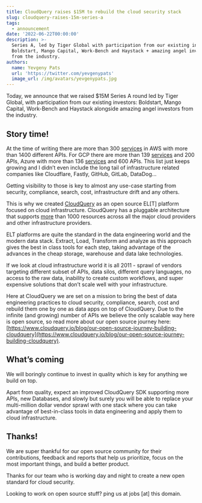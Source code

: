 ```yaml
---
title: CloudQuery raises $15M to rebuild the cloud security stack
slug: cloudquery-raises-15m-series-a
tags:
  - announcement
date: '2022-06-22T00:00:00'
description: >-
  Series A, led by Tiger Global with participation from our existing investors:
  Boldstart, Mango Capital, Work-Bench and Haystack + amazing angel investors
  from the industry.
authors:
  name: Yevgeny Pats
  url: 'https://twitter.com/yevgenypats'
  image_url: /img/avatars/yevgenypats.jpg
---
```


Today, we announce that we raised $15M Series A round led by Tiger Global, with participation from our existing investors: Boldstart, Mango Capital, Work-Bench and Haystack alongside amazing angel investors from the industry.

## Story time!

At the time of writing there are more than 300 [services](https://github.com/aws/aws-sdk-go-v2/tree/main/service) in AWS with more than 1400 different APIs. For GCP there are more than 139 [services](https://github.com/googleapis/google-cloud-go) and 200 APIs, Azure with more than 136 [services](https://github.com/Azure/azure-sdk-for-go/tree/main/services) and 600 APIs. This list just keeps growing and I didn’t even include the long tail of infrastructure related companies like Cloudflare, Fastly, GitHub, GitLab, DataDog…

Getting visibility to those is key to almost any use-case starting from security, compliance, search, cost, infrastructure drift and any others.

This is why we created [CloudQuery](https://github.com/cloudquery/cloudquery) as an open source EL[T] platform focused on cloud infrastructure. CloudQuery has a pluggable architecture that supports [more](https://hub.cloudquery.io/) than 1000 resources across all the major cloud providers and other infrastructure providers.

ELT platforms are quite the standard in the data engineering world and the modern data stack. Extract, Load, Transform and analyze as this approach gives the best in class tools for each step, taking advantage of the advances in the cheap storage, warehouse and data lake technologies.

If we look at cloud infrastructure world it is all 2011 - sprawl of vendors targeting different subset of APIs, data silos, different query languages, no access to the raw data, inability to create custom workflows, and super expensive solutions that don’t scale well with your infrastructure.

Here at CloudQuery we are set on a mission to bring the best of data engineering practices to cloud security, compliance, search, cost and rebuild them one by one as data apps on top of CloudQuery. Due to the infinite (and growing) number of APIs we believe the only scalable way here is open source, so read more about our open source journey here: [https://www.cloudquery.io/blog/our-open-source-journey-building-cloudquery](https://www.cloudquery.io/blog/our-open-source-journey-building-cloudquery).

## What’s coming

We will boringly continue to invest in quality which is key for anything we build on top.

Apart from quality, expect an improved CloudQuery SDK supporting more APIs, new Databases, and slowly but surely you will be able to replace your multi-million dollar vendor sprawl with one stack where you can take advantage of best-in-class tools in data engineering and apply them to cloud infrastructure.

## Thanks!

We are super thankful for our open source community for their contributions, feedback and reports that help us prioritize, focus on the most important things, and build a better product.

Thanks for our team who is working day and night to create a new open standard for cloud security.

Looking to work on open source stuff? ping us at jobs [at] this domain.
